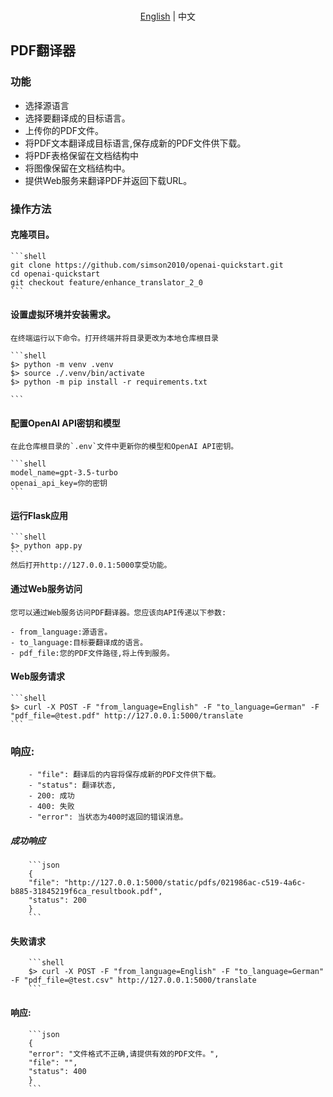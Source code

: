 <p align="center">
    <br> <a href='./README-webui.md'>English</a> | 中文
</p>

## PDF翻译器

### 功能
- 选择源语言
- 选择要翻译成的目标语言。
- 上传你的PDF文件。
- 将PDF文本翻译成目标语言,保存成新的PDF文件供下载。
- 将PDF表格保留在文档结构中
- 将图像保留在文档结构中。
- 提供Web服务来翻译PDF并返回下载URL。

### 操作方法

#### 克隆项目。
 
    ```shell
    git clone https://github.com/simson2010/openai-quickstart.git
    cd openai-quickstart
    git checkout feature/enhance_translator_2_0
    ```
#### 设置虚拟环境并安装需求。

    在终端运行以下命令。打开终端并将目录更改为本地仓库根目录

    ```shell
    $> python -m venv .venv
    $> source ./.venv/bin/activate  
    $> python -m pip install -r requirements.txt
    
    ```
#### 配置OpenAI API密钥和模型

    在此仓库根目录的`.env`文件中更新你的模型和OpenAI API密钥。

    ```shell
    model_name=gpt-3.5-turbo
    openai_api_key=你的密钥
    ```
#### 运行Flask应用

    ```shell
    $> python app.py
    ```
    然后打开http://127.0.0.1:5000享受功能。

#### 通过Web服务访问

    您可以通过Web服务访问PDF翻译器。您应该向API传递以下参数:

    - from_language:源语言。
    - to_language:目标要翻译成的语言。
    - pdf_file:您的PDF文件路径,将上传到服务。

#### Web服务请求
    ```shell
    $> curl -X POST -F "from_language=English" -F "to_language=German" -F "pdf_file=@test.pdf" http://127.0.0.1:5000/translate
    ```

### 响应:

        - "file": 翻译后的内容将保存成新的PDF文件供下载。
        - "status": 翻译状态,
        - 200: 成功
        - 400: 失败
        - "error": 当状态为400时返回的错误消息。
    
##### 成功响应

        ```json
        {
        "file": "http://127.0.0.1:5000/static/pdfs/021986ac-c519-4a6c-b885-31845219f6ca_resultbook.pdf", 
        "status": 200
        }
        ```

#### 失败请求

        ```shell
        $> curl -X POST -F "from_language=English" -F "to_language=German" -F "pdf_file=@test.csv" http://127.0.0.1:5000/translate
        ```

#### 响应:

        ```json
        {
        "error": "文件格式不正确,请提供有效的PDF文件。",
        "file": "",
        "status": 400
        }
        ```